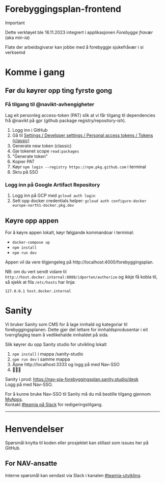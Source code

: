 # Forebyggingsplan-frontend
> [!IMPORTANT]
> Dette verktøyet ble 16.11.2023 integrert i applikasjonen _Forebygge fravær_ (aka _min-ia_)

Flate der arbeidsgivarar kan jobbe med å forebyggje sjukefråvær i si verksemd

# Komme i gang

## Før du køyrer opp ting fyrste gong
### Få tilgang til @navikt-avhengigheter
Lag eit personleg access-token (PAT) slik at vi får tilgang til dependencies frå @navikt på gpr (github package registry/repository-ish). 
1. Logg inn i GitHub
2. Gå til [Settings / Developer settings / Personal access tokens / Tokens (classic)](https://github.com/settings/tokens)
3. Generate new token (classic)
4. Gje tokenet scope `read:packages`
5. "Generate token"
6. Kopier PAT
7. Køyr `npm login --registry https://npm.pkg.github.com` i terminal
8. Skru på SSO

### Logg inn på Google Artifact Repository
1. Logg inn på GCP med `gcloud auth login`
2. Sett opp docker credentials helper: `gcloud auth configure-docker europe-north1-docker.pkg.dev` 

## Køyre opp appen
For å køyre appen lokalt, køyr følgjande kommandoar i terminal:

-   `docker-compose up`
-   `npm install`
-   `npm run dev`

Appen vil da vere tilgjengeleg på http://localhost:4000/forebyggingsplan.

NB: om du vert sendt vidare til `http://host.docker.internal:8080/idporten/authorize` og ikkje få kobla til, så sjekk at fila `/etc/hosts` har linja:
```
127.0.0.1 host.docker.internal
```

# Sanity
Vi bruker Sanity som CMS for å lage innhald og kategoriar til forebyggingsplanen. Dette gjer det lettare for innhaldsprodusentar i eit tverrgfagleg team å vedlikehalde innhaldet på sida.

Slik køyrer du opp Sanity studio for utvikling lokalt
1. `npm install` i mappa /sanity-studio
2. `npm run dev` i samme mappa
3. Åpne http://localhost:3333 og logg på med Nav-SSO
4. 🎉🎉🎉

Sanity i prod:
https://nav-pia-forebyggingsplan.sanity.studio/desk  
Logg på med Nav-SSO. 

For å kunne bruke Nav-SSO til Sanity må du må bestille tilgang gjennom [MyApps](https://myapps.microsoft.com/).  
Kontakt [#teamia på Slack](https://nav-it.slack.com/archives/CMN0M3CDP) for redigeringstilgang.

---

# Henvendelser

Spørsmål knytta til koden eller prosjektet kan stillast som issues her på GitHub.

## For NAV-ansatte

Interne spørsmål kan sendast via Slack i kanalen [#teamia-utvikling](https://nav-it.slack.com/archives/C016KJA7CFK).
